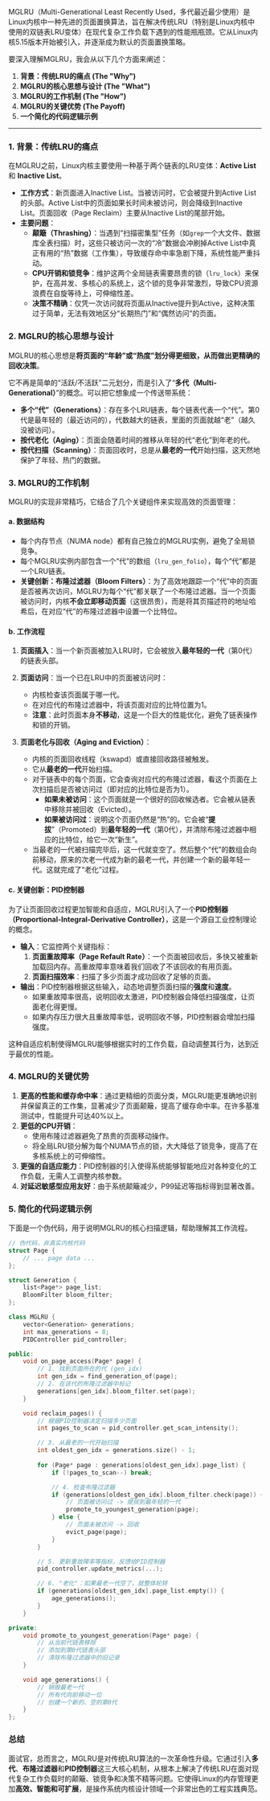 MGLRU（Multi-Generational Least Recently Used，多代最近最少使用）是Linux内核中一种先进的页面置换算法，旨在解决传统LRU（特别是Linux内核中使用的双链表LRU变体）在现代复杂工作负载下遇到的性能瓶瓶颈。它从Linux内核5.15版本开始被引入，并逐渐成为默认的页面置换策略。

要深入理解MGLRU，我会从以下几个方面来阐述：

1.  **背景：传统LRU的痛点 (The "Why")**
2.  **MGLRU的核心思想与设计 (The "What")**
3.  **MGLRU的工作机制 (The "How")**
4.  **MGLRU的关键优势 (The Payoff)**
5.  **一个简化的代码逻辑示例**

---

### 1. 背景：传统LRU的痛点

在MGLRU之前，Linux内核主要使用一种基于两个链表的LRU变体：**Active List** 和 **Inactive List**。

*   **工作方式**：新页面进入Inactive List。当被访问时，它会被提升到Active List的头部。Active List中的页面如果长时间未被访问，则会降级到Inactive List。页面回收（Page Reclaim）主要从Inactive List的尾部开始。
*   **主要问题**：
    *   **颠簸（Thrashing）**：当遇到“扫描密集型”任务（如`grep`一个大文件、数据库全表扫描）时，这些只被访问一次的“冷”数据会冲刷掉Active List中真正有用的“热”数据（工作集），导致缓存命中率急剧下降，系统性能严重抖动。
    *   **CPU开销和锁竞争**：维护这两个全局链表需要昂贵的锁（`lru_lock`）来保护，在高并发、多核心的系统上，这个锁的竞争非常激烈，导致CPU资源浪费在自旋等待上，可伸缩性差。
    *   **决策不精确**：仅凭一次访问就将页面从Inactive提升到Active，这种决策过于简单，无法有效地区分“长期热门”和“偶然访问”的页面。

### 2. MGLRU的核心思想与设计

MGLRU的核心思想是**将页面的“年龄”或“热度”划分得更细致，从而做出更精确的回收决策**。

它不再是简单的“活跃/不活跃”二元划分，而是引入了“**多代（Multi-Generational）**”的概念。可以把它想象成一个传送带系统：

*   **多个“代”（Generations）**：存在多个LRU链表，每个链表代表一个“代”。第0代是最年轻的（最近访问的），代数越大的链表，里面的页面就越“老”（越久没被访问）。
*   **按代老化（Aging）**：页面会随着时间的推移从年轻的代“老化”到年老的代。
*   **按代扫描（Scanning）**：页面回收时，总是从**最老的一代**开始扫描，这天然地保护了年轻、热门的数据。

### 3. MGLRU的工作机制

MGLRU的实现非常精巧，它结合了几个关键组件来实现高效的页面管理：

#### a. 数据结构
*   每个内存节点（NUMA node）都有自己独立的MGLRU实例，避免了全局锁竞争。
*   每个MGLRU实例内部包含一个“代”的数组（`lru_gen_folio`），每个“代”都是一个LRU链表。
*   **关键创新：布隆过滤器（Bloom Filters）**：为了高效地跟踪一个“代”中的页面是否被再次访问，MGLRU为每个“代”都关联了一个布隆过滤器。当一个页面被访问时，内核**不会立即移动页面**（这很昂贵），而是将其页描述符的地址哈希后，在对应“代”的布隆过滤器中设置一个比特位。

#### b. 工作流程

1.  **页面插入**：当一个新页面被加入LRU时，它会被放入**最年轻的一代**（第0代）的链表头部。

2.  **页面访问**：当一个已在LRU中的页面被访问时：
    *   内核检查该页面属于哪一代。
    *   在对应代的布隆过滤器中，将该页面对应的比特位置为1。
    *   **注意**：此时页面本身**不移动**，这是一个巨大的性能优化，避免了链表操作和锁的开销。

3.  **页面老化与回收（Aging and Eviction）**：
    *   内核的页面回收线程（kswapd）或直接回收路径被触发。
    *   它从**最老的一代**开始扫描。
    *   对于链表中的每个页面，它会查询对应代的布隆过滤器，看这个页面在上次扫描后是否被访问过（即对应的比特位是否为1）。
        *   **如果未被访问**：这个页面就是一个很好的回收候选者。它会被从链表中移除并被回收（Evicted）。
        *   **如果被访问过**：说明这个页面仍然是“热”的。它会被“**提拔**”（Promoted）到**最年轻的一代**（第0代），并清除布隆过滤器中相应的比特位，给它一次“新生”。
    *   当最老的一代被扫描完毕后，这一代就变空了。然后整个“代”的数组会向前移动，原来的次老一代成为新的最老一代，并创建一个新的最年轻一代。这就完成了“老化”过程。

#### c. 关键创新：PID控制器
为了让页面回收过程更加智能和自适应，MGLRU引入了一个**PID控制器（Proportional-Integral-Derivative Controller）**，这是一个源自工业控制理论的概念。

*   **输入**：它监控两个关键指标：
    1.  **页面重故障率（Page Refault Rate）**：一个页面被回收后，多快又被重新加载回内存。高重故障率意味着我们回收了不该回收的有用页面。
    2.  **页面扫描效率**：扫描了多少页面才成功回收了足够的页面。
*   **输出**：PID控制器根据这些输入，动态地调整页面扫描的**强度**和**速度**。
    *   如果重故障率很高，说明回收太激进，PID控制器会降低扫描强度，让页面老化得更慢。
    *   如果内存压力很大且重故障率低，说明回收不够，PID控制器会增加扫描强度。

这种自适应机制使得MGLRU能够根据实时的工作负载，自动调整其行为，达到近乎最优的性能。

### 4. MGLRU的关键优势

1.  **更高的性能和缓存命中率**：通过更精细的页面分类，MGLRU能更准确地识别并保留真正的工作集，显著减少了页面颠簸，提高了缓存命中率。在许多基准测试中，性能提升可达40%以上。
2.  **更低的CPU开销**：
    *   使用布隆过滤器避免了昂贵的页面移动操作。
    *   将全局LRU锁分解为每个NUMA节点的锁，大大降低了锁竞争，提高了在多核系统上的可伸缩性。
3.  **更强的自适应能力**：PID控制器的引入使得系统能够智能地应对各种变化的工作负载，无需人工调整内核参数。
4.  **对延迟敏感型应用友好**：由于系统颠簸减少，P99延迟等指标得到显著改善。

### 5. 简化的代码逻辑示例

下面是一个伪代码，用于说明MGLRU的核心扫描逻辑，帮助理解其工作流程。

```cpp
// 伪代码，非真实内核代码
struct Page {
    // ... page data ...
};

struct Generation {
    list<Page*> page_list;
    BloomFilter bloom_filter;
};

class MGLRU {
    vector<Generation> generations;
    int max_generations = 8;
    PIDController pid_controller;

public:
    void on_page_access(Page* page) {
        // 1. 找到页面所在的代 (gen_idx)
        int gen_idx = find_generation_of(page);
        // 2. 在该代的布隆过滤器中标记
        generations[gen_idx].bloom_filter.set(page);
    }

    void reclaim_pages() {
        // 根据PID控制器决定扫描多少页面
        int pages_to_scan = pid_controller.get_scan_intensity();

        // 3. 从最老的一代开始扫描
        int oldest_gen_idx = generations.size() - 1;
        
        for (Page* page : generations[oldest_gen_idx].page_list) {
            if (!pages_to_scan--) break;

            // 4. 检查布隆过滤器
            if (generations[oldest_gen_idx].bloom_filter.check(page)) {
                // 页面被访问过 -> 提拔到最年轻的一代
                promote_to_youngest_generation(page);
            } else {
                // 页面未被访问 -> 回收
                evict_page(page);
            }
        }

        // 5. 更新重故障率等指标，反馈给PID控制器
        pid_controller.update_metrics(...);

        // 6. "老化"：如果最老一代空了，就整体轮转
        if (generations[oldest_gen_idx].page_list.empty()) {
            age_generations();
        }
    }

private:
    void promote_to_youngest_generation(Page* page) {
        // 从当前代链表移除
        // 添加到第0代链表头部
        // 清除布隆过滤器中的旧记录
    }

    void age_generations() {
        // 销毁最老一代
        // 所有代向前移动一位
        // 创建一个新的、空的第0代
    }
};
```

### 总结

面试官，总而言之，MGLRU是对传统LRU算法的一次革命性升级。它通过引入**多代**、**布隆过滤器**和**PID控制器**这三大核心机制，从根本上解决了传统LRU在面对现代复杂工作负载时的颠簸、锁竞争和决策不精等问题。它使得Linux的内存管理更加**高效、智能和可扩展**，是操作系统内核设计领域一个非常出色的工程实践典范。